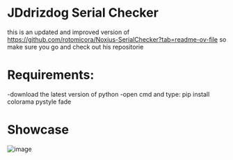 # JDdrizdog Serial Checker
this is an updated and improved version of https://github.com/rotomicora/Noxius-SerialChecker?tab=readme-ov-file so make sure you go and check out his repositorie

# Requirements:
-download the latest version of python
-open cmd and type: pip install colorama pystyle fade

# Showcase
![image](https://github.com/JDdrizdog/JDdrizdog-Serial-Checker/assets/146129085/03854f8a-d010-42c8-be2e-8b44bf0c4e2b)
